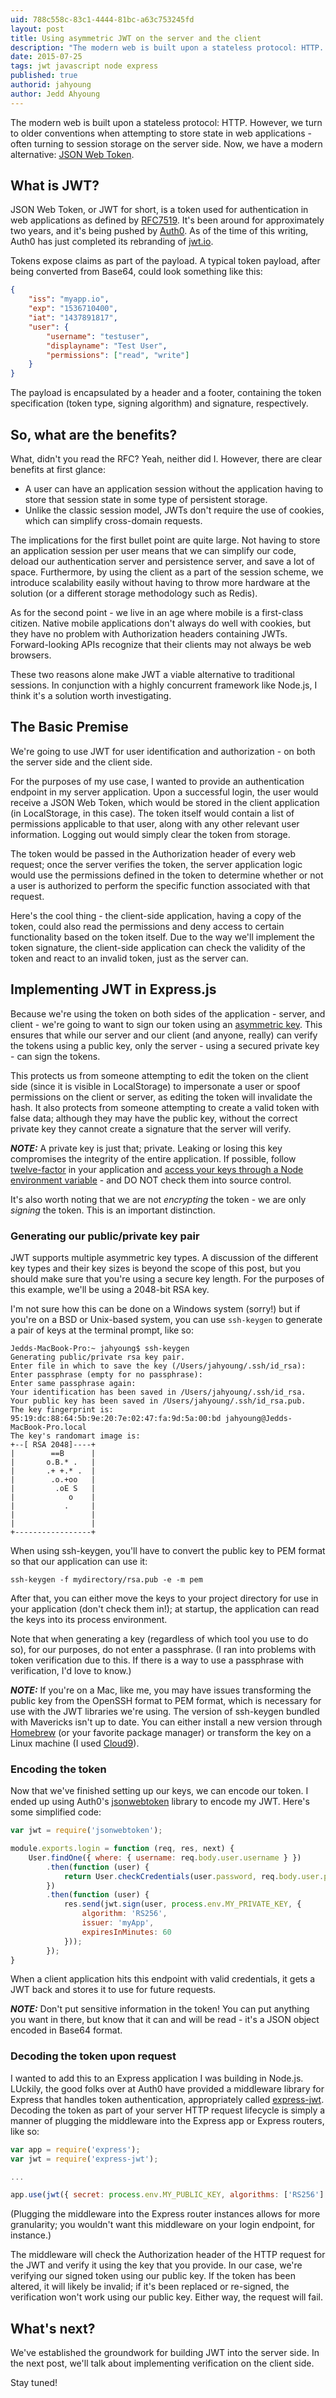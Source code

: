 ```yaml
---
uid: 788c558c-83c1-4444-81bc-a63c753245fd
layout: post
title: Using asymmetric JWT on the server and the client
description: "The modern web is built upon a stateless protocol: HTTP. However, we turn to older conventions when attempting to store state in web applications - often turning to session storage on the server side. Now, we have a modern alternative: JSON Web Token."
date: 2015-07-25
tags: jwt javascript node express
published: true
authorid: jahyoung
author: Jedd Ahyoung
---
```


The modern web is built upon a stateless protocol: HTTP. However, we turn to older conventions when attempting to store state in web applications - often turning to session storage on the server side. Now, we have a modern alternative: [JSON Web Token](https://en.wikipedia.org/wiki/JSON_Web_Token).

## What is JWT?

JSON Web Token, or JWT for short, is a token used for authentication in web applications as defined by [RFC7519](https://tools.ietf.org/html/rfc7519). It's been around for approximately two years, and it's being pushed by [Auth0](https://auth0.com/). As of the time of this writing, Auth0 has just completed its rebranding of [jwt.io](http://jwt.io/).

Tokens expose claims as part of the payload. A typical token payload, after being converted from Base64, could look something like this:

```json
{
	"iss": "myapp.io",
	"exp": "1536710400",
	"iat": "1437891817",
	"user": {
		"username": "testuser",
		"displayname": "Test User",
		"permissions": ["read", "write"]
	}
}
```

The payload is encapsulated by a header and a footer, containing the token specification (token type, signing algorithm) and signature, respectively.

## So, what are the benefits?

What, didn't you read the RFC? Yeah, neither did I. However, there are clear benefits at first glance:

 - A user can have an application session without the application having to store that session state in some type of persistent storage.
 - Unlike the classic session model, JWTs don't require the use of cookies, which can simplify cross-domain requests.

The implications for the first bullet point are quite large. Not having to store an application session per user means that we can simplify our code, deload our authentication server and persistence server, and save a lot of space. Furthermore, by using the client as a part of the session scheme, we introduce scalability easily without having to throw more hardware at the solution (or a different storage methodology such as Redis).

As for the second point - we live in an age where mobile is a first-class citizen. Native mobile applications don't always do well with cookies, but they have no problem with Authorization headers containing JWTs. Forward-looking APIs recognize that their clients may not always be web browsers.

These two reasons alone make JWT a viable alternative to traditional sessions. In conjunction with a highly concurrent framework like Node.js, I think it's a solution worth investigating.

## The Basic Premise

We're going to use JWT for user identification and authorization - on both the server side and the client side.

For the purposes of my use case, I wanted to provide an authentication endpoint in my server application. Upon a successful login, the user would receive a JSON Web Token, which would be stored in the client application (in LocalStorage, in this case). The token itself would contain a list of permissions applicable to that user, along with any other relevant user information. Logging out would simply clear the token from storage.

The token would be passed in the Authorization header of every web request; once the server verifies the token, the server application logic would use the permissions defined in the token to determine whether or not a user is authorized to perform the specific function associated with that request.

Here's the cool thing - the client-side application, having a copy of the token, could also read the permissions and deny access to certain functionality based on the token itself. Due to the way we'll implement the token signature, the client-side application can check the validity of the token and react to an invalid token, just as the server can.

## Implementing JWT in Express.js

Because we're using the token on both sides of the application - server, and client - we're going to want to sign our token using an [asymmetric key](https://en.wikipedia.org/wiki/Public-key_cryptography). This ensures that while our server and our client (and anyone, really) can verify the tokens using a public key, only the server - using a secured private key - can sign the tokens.

This protects us from someone attempting to edit the token on the client side (since it is visible in LocalStorage) to impersonate a user or spoof permissions on the client or server, as editing the token will invalidate the hash. It also protects from someone attempting to create a valid token with false data; although they may have the public key, without the correct private key they cannot create a signature that the server will verify.

***NOTE:*** A private key is just that; private. Leaking or losing this key compromises the integrity of the entire application. If possible, follow [twelve-factor](http://12factor.net) in your application and [access your keys through a Node environment variable](http://12factor.net/config) - and DO NOT check them into source control.

It's also worth noting that we are not *encrypting* the token - we are only *signing* the token. This is an important distinction.

### Generating our public/private key pair

JWT supports multiple asymmetric key types. A discussion of the different key types and their key sizes is beyond the scope of this post, but you should make sure that you're using a secure key length. For the purposes of this example, we'll be using a 2048-bit RSA key.

I'm not sure how this can be done on a Windows system (sorry!) but if you're on a BSD or Unix-based system, you can use `ssh-keygen` to generate a pair of keys at the terminal prompt, like so:

```
Jedds-MacBook-Pro:~ jahyoung$ ssh-keygen
Generating public/private rsa key pair.
Enter file in which to save the key (/Users/jahyoung/.ssh/id_rsa):
Enter passphrase (empty for no passphrase):
Enter same passphrase again:
Your identification has been saved in /Users/jahyoung/.ssh/id_rsa.
Your public key has been saved in /Users/jahyoung/.ssh/id_rsa.pub.
The key fingerprint is:
95:19:dc:88:64:5b:9e:20:7e:02:47:fa:9d:5a:00:bd jahyoung@Jedds-MacBook-Pro.local
The key's randomart image is:
+--[ RSA 2048]----+
|        ==B      |
|       o.B.* .   |
|       .+ +.* .  |
|        .o.+oo   |
|         .oE S   |
|            o    |
|           .     |
|                 |
|                 |
+-----------------+
```

When using ssh-keygen, you'll have to convert the public key to PEM format so that our application can use it:

```
ssh-keygen -f mydirectory/rsa.pub -e -m pem
```

After that, you can either move the keys to your project directory for use in your application (don't check them in!); at startup, the application can read the keys into its process environment.

Note that when generating a key (regardless of which tool you use to do so), for our purposes, do not enter a passphrase. (I ran into problems with token verification due to this. If there is a way to use a passphrase with verification, I'd love to know.)

***NOTE:*** If you're on a Mac, like me, you may have issues transforming the public key from the OpenSSH format to PEM format, which is necessary for use with the JWT libraries we're using. The version of ssh-keygen bundled with Mavericks isn't up to date. You can either install a new version through [Homebrew](http://brew.sh/) (or your favorite package manager) or transform the key on a Linux machine (I used [Cloud9](c9.io)).

### Encoding the token

Now that we've finished setting up our keys, we can encode our token. I ended up using Auth0's [jsonwebtoken](https://github.com/auth0/node-jsonwebtoken) library to encode my JWT. Here's some simplified code:

```javascript
var jwt = require('jsonwebtoken');

module.exports.login = function (req, res, next) {
    User.findOne({ where: { username: req.body.user.username } })
        .then(function (user) {
            return User.checkCredentials(user.password, req.body.user.password);
        })  
        .then(function (user) {
            res.send(jwt.sign(user, process.env.MY_PRIVATE_KEY, {
                algorithm: 'RS256',
                issuer: 'myApp',
                expiresInMinutes: 60
            }));
        });
}
```

When a client application hits this endpoint with valid credentials, it gets a JWT back and stores it to use for future requests.

***NOTE:*** Don't put sensitive information in the token! You can put anything you want in there, but know that it can and will be read - it's a JSON object encoded in Base64 format.

### Decoding the token upon request

I wanted to add this to an Express application I was building in Node.js. LUckily, the good folks over at Auth0 have provided a middleware library for Express that handles token authentication, appropriately called [express-jwt](https://github.com/auth0/express-jwt). Decoding the token as part of your server HTTP request lifecycle is simply a manner of plugging the middleware into the Express app or Express routers, like so:

```javascript
var app = require('express');
var jwt = require('express-jwt');

...

app.use(jwt({ secret: process.env.MY_PUBLIC_KEY, algorithms: ['RS256'] }));
```

(Plugging the middleware into the Express router instances allows for more granularity; you wouldn't want this middleware on your login endpoint, for instance.)

The middleware will check the Authorization header of the HTTP request for the JWT and verify it using the key that you provide. In our case, we're verifying our signed token using our public key. If the token has been altered, it will likely be invalid; if it's been replaced or re-signed, the verification won't work using our public key. Either way, the request will fail.

## What's next?

We've established the groundwork for building JWT into the server side. In the next post, we'll talk about implementing verification on the client side.

Stay tuned!